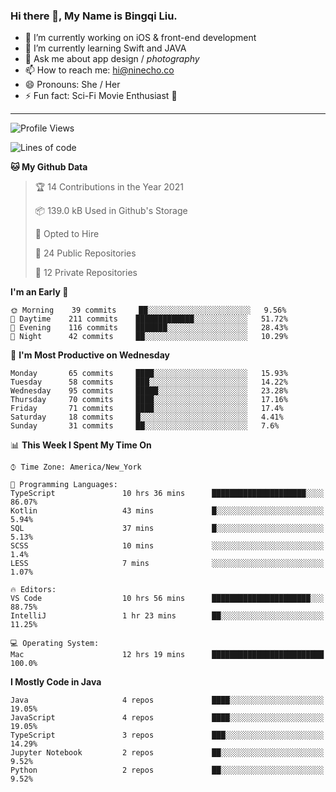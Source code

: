 ### Hi there 👋, My Name is Bingqi Liu.

- 🔭 I’m currently working on iOS & front-end development
- 🌱 I’m currently learning Swift and JAVA
- 💬 Ask me about app design / *photography*
- 📫 How to reach me: hi@ninecho.co
- 😄 Pronouns: She / Her
- ⚡ Fun fact: Sci-Fi Movie Enthusiast 🚀

---

<!--START_SECTION:waka-->
![Profile Views](http://img.shields.io/badge/Profile%20Views-1-blue)

![Lines of code](https://img.shields.io/badge/From%20Hello%20World%20I%27ve%20Written-3.0%20million%20lines%20of%20code-blue)

**🐱 My Github Data** 

> 🏆 14 Contributions in the Year 2021
 > 
> 📦 139.0 kB Used in Github's Storage 
 > 
> 💼 Opted to Hire
 > 
> 📜 24 Public Repositories 
 > 
> 🔑 12 Private Repositories  
 > 
**I'm an Early 🐤** 

```text
🌞 Morning    39 commits     ██░░░░░░░░░░░░░░░░░░░░░░░   9.56% 
🌆 Daytime    211 commits    █████████████░░░░░░░░░░░░   51.72% 
🌃 Evening    116 commits    ███████░░░░░░░░░░░░░░░░░░   28.43% 
🌙 Night      42 commits     ██░░░░░░░░░░░░░░░░░░░░░░░   10.29%

```
📅 **I'm Most Productive on Wednesday** 

```text
Monday       65 commits     ████░░░░░░░░░░░░░░░░░░░░░   15.93% 
Tuesday      58 commits     ███░░░░░░░░░░░░░░░░░░░░░░   14.22% 
Wednesday    95 commits     █████░░░░░░░░░░░░░░░░░░░░   23.28% 
Thursday     70 commits     ████░░░░░░░░░░░░░░░░░░░░░   17.16% 
Friday       71 commits     ████░░░░░░░░░░░░░░░░░░░░░   17.4% 
Saturday     18 commits     █░░░░░░░░░░░░░░░░░░░░░░░░   4.41% 
Sunday       31 commits     ██░░░░░░░░░░░░░░░░░░░░░░░   7.6%

```


📊 **This Week I Spent My Time On** 

```text
⌚︎ Time Zone: America/New_York

💬 Programming Languages: 
TypeScript               10 hrs 36 mins      █████████████████████░░░░   86.07% 
Kotlin                   43 mins             █░░░░░░░░░░░░░░░░░░░░░░░░   5.94% 
SQL                      37 mins             █░░░░░░░░░░░░░░░░░░░░░░░░   5.13% 
SCSS                     10 mins             ░░░░░░░░░░░░░░░░░░░░░░░░░   1.4% 
LESS                     7 mins              ░░░░░░░░░░░░░░░░░░░░░░░░░   1.07%

🔥 Editors: 
VS Code                  10 hrs 56 mins      ██████████████████████░░░   88.75% 
IntelliJ                 1 hr 23 mins        ██░░░░░░░░░░░░░░░░░░░░░░░   11.25%

💻 Operating System: 
Mac                      12 hrs 19 mins      █████████████████████████   100.0%

```

**I Mostly Code in Java** 

```text
Java                     4 repos             ████░░░░░░░░░░░░░░░░░░░░░   19.05% 
JavaScript               4 repos             ████░░░░░░░░░░░░░░░░░░░░░   19.05% 
TypeScript               3 repos             ███░░░░░░░░░░░░░░░░░░░░░░   14.29% 
Jupyter Notebook         2 repos             ██░░░░░░░░░░░░░░░░░░░░░░░   9.52% 
Python                   2 repos             ██░░░░░░░░░░░░░░░░░░░░░░░   9.52%

```



<!--END_SECTION:waka-->
